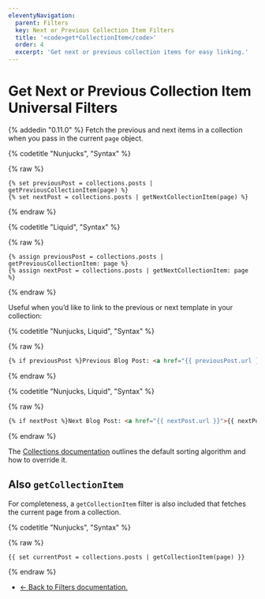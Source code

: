 ```yaml
---
eleventyNavigation:
  parent: Filters
  key: Next or Previous Collection Item Filters
  title: '<code>get*CollectionItem</code>'
  order: 4
  excerpt: 'Get next or previous collection items for easy linking.'
---
```

# Get Next or Previous Collection Item Universal Filters

{% addedin "0.11.0" %} Fetch the previous and next items in a collection when you pass in the current `page` object.

{% codetitle "Nunjucks", "Syntax" %}

{% raw %}
```
{% set previousPost = collections.posts | getPreviousCollectionItem(page) %}
{% set nextPost = collections.posts | getNextCollectionItem(page) %}
```
{% endraw %}

{% codetitle "Liquid", "Syntax" %}

{% raw %}
```
{% assign previousPost = collections.posts | getPreviousCollectionItem: page %}
{% assign nextPost = collections.posts | getNextCollectionItem: page %}
```
{% endraw %}

Useful when you’d like to link to the previous or next template in your collection:

{% codetitle "Nunjucks, Liquid", "Syntax" %}

{% raw %}
```html
{% if previousPost %}Previous Blog Post: <a href="{{ previousPost.url }}">{{ previousPost.data.title }}</a>{% endif %}
```
{% endraw %}

{% codetitle "Nunjucks, Liquid", "Syntax" %}

{% raw %}
```html
{% if nextPost %}Next Blog Post: <a href="{{ nextPost.url }}">{{ nextPost.data.title }}</a>{% endif %}
```
{% endraw %}

The [Collections documentation](/docs/collections/#sorting) outlines the default sorting algorithm and how to override it.

## Also `getCollectionItem`

For completeness, a `getCollectionItem` filter is also included that fetches the current page from a collection.

{% codetitle "Nunjucks", "Syntax" %}

{% raw %}
```
{{ set currentPost = collections.posts | getCollectionItem(page) }}
```
{% endraw %}

* [← Back to Filters documentation.](/docs/filters/)
